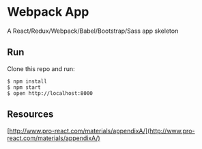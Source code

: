 # Webpack App

A React/Redux/Webpack/Babel/Bootstrap/Sass app skeleton

## Run

Clone this repo and run:

    $ npm install
    $ npm start
    $ open http://localhost:8000

## Resources

[http://www.pro-react.com/materials/appendixA/](http://www.pro-react.com/materials/appendixA/)
